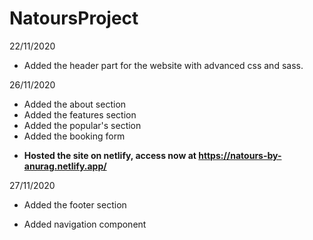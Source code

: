 # NatoursProject

22/11/2020

- Added the header part for the website with advanced css and sass.

26/11/2020

- Added the about section
- Added the features section
- Added the popular's section
- Added the booking form

* **Hosted the site on netlify, access now at https://natours-by-anurag.netlify.app/**

27/11/2020

- Added the footer section

* Added navigation component
